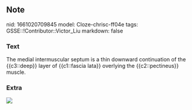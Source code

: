 ## Note
nid: 1661020709845
model: Cloze-chrisc-ff04e
tags: GSSE::!Contributor::Victor_Liu
markdown: false

### Text
The medial intermuscular septum is a thin downward continuation of the {{c3::deep}} layer of {{c1::fascia lata}} overlying the {{c2::pectineus}} muscle.

### Extra
<img src="paste-98b295c506743fc21b554a4537856b5d6fd731d6.jpg">
